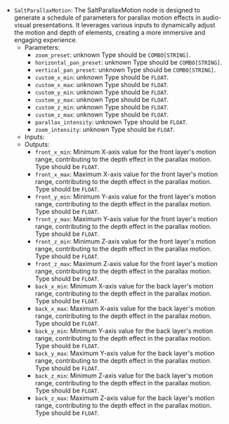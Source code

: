 - `SaltParallaxMotion`: The SaltParallaxMotion node is designed to generate a schedule of parameters for parallax motion effects in audio-visual presentations. It leverages various inputs to dynamically adjust the motion and depth of elements, creating a more immersive and engaging experience.
    - Parameters:
        - `zoom_preset`: unknown Type should be `COMBO[STRING]`.
        - `horizontal_pan_preset`: unknown Type should be `COMBO[STRING]`.
        - `vertical_pan_preset`: unknown Type should be `COMBO[STRING]`.
        - `custom_x_min`: unknown Type should be `FLOAT`.
        - `custom_x_max`: unknown Type should be `FLOAT`.
        - `custom_y_min`: unknown Type should be `FLOAT`.
        - `custom_y_max`: unknown Type should be `FLOAT`.
        - `custom_z_min`: unknown Type should be `FLOAT`.
        - `custom_z_max`: unknown Type should be `FLOAT`.
        - `parallax_intensity`: unknown Type should be `FLOAT`.
        - `zoom_intensity`: unknown Type should be `FLOAT`.
    - Inputs:
    - Outputs:
        - `front_x_min`: Minimum X-axis value for the front layer's motion range, contributing to the depth effect in the parallax motion. Type should be `FLOAT`.
        - `front_x_max`: Maximum X-axis value for the front layer's motion range, contributing to the depth effect in the parallax motion. Type should be `FLOAT`.
        - `front_y_min`: Minimum Y-axis value for the front layer's motion range, contributing to the depth effect in the parallax motion. Type should be `FLOAT`.
        - `front_y_max`: Maximum Y-axis value for the front layer's motion range, contributing to the depth effect in the parallax motion. Type should be `FLOAT`.
        - `front_z_min`: Minimum Z-axis value for the front layer's motion range, contributing to the depth effect in the parallax motion. Type should be `FLOAT`.
        - `front_z_max`: Maximum Z-axis value for the front layer's motion range, contributing to the depth effect in the parallax motion. Type should be `FLOAT`.
        - `back_x_min`: Minimum X-axis value for the back layer's motion range, contributing to the depth effect in the parallax motion. Type should be `FLOAT`.
        - `back_x_max`: Maximum X-axis value for the back layer's motion range, contributing to the depth effect in the parallax motion. Type should be `FLOAT`.
        - `back_y_min`: Minimum Y-axis value for the back layer's motion range, contributing to the depth effect in the parallax motion. Type should be `FLOAT`.
        - `back_y_max`: Maximum Y-axis value for the back layer's motion range, contributing to the depth effect in the parallax motion. Type should be `FLOAT`.
        - `back_z_min`: Minimum Z-axis value for the back layer's motion range, contributing to the depth effect in the parallax motion. Type should be `FLOAT`.
        - `back_z_max`: Maximum Z-axis value for the back layer's motion range, contributing to the depth effect in the parallax motion. Type should be `FLOAT`.
